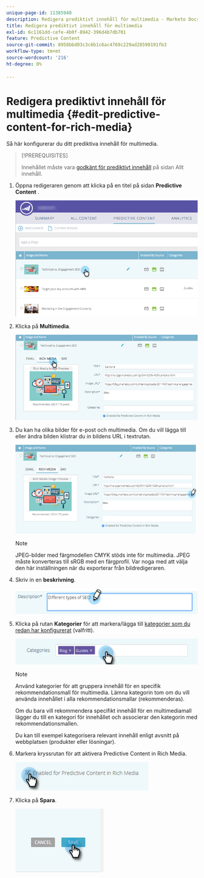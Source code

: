 ```yaml
---
unique-page-id: 11385940
description: Redigera prediktivt innehåll för multimedia - Marketo Docs - produktdokumentation
title: Redigera prediktivt innehåll för multimedia
exl-id: 6c1161dd-cefe-4b0f-8942-396d4b7db701
feature: Predictive Content
source-git-commit: 8958bbd03c3c6b1c6ac4769c229ad28590191fb3
workflow-type: tm+mt
source-wordcount: '216'
ht-degree: 0%

---
```


# Redigera prediktivt innehåll för multimedia {#edit-predictive-content-for-rich-media}

Så här konfigurerar du ditt prediktiva innehåll för multimedia.

>[!PREREQUISITES]
>
>Innehållet måste vara [godkänt för prediktivt innehåll](/help/marketo/product-docs/predictive-content/working-with-all-content/approve-a-title-for-predictive-content.md) på sidan Allt innehåll.

1. Öppna redigeraren genom att klicka på en titel på sidan **Predictive Content** .

   ![](assets/image2017-10-3-9-3a40-3a38.png)

1. Klicka på **Multimedia**.

   ![](assets/image2017-10-3-9-3a41-3a33.png)

1. Du kan ha olika bilder för e-post och multimedia. Om du vill lägga till eller ändra bilden klistrar du in bildens URL i textrutan.

   ![](assets/image2017-10-3-9-3a42-3a20.png)

   >[!NOTE]
   >
   >JPEG-bilder med färgmodellen CMYK stöds inte för multimedia. JPEG måste konverteras till sRGB med en färgprofil. Var noga med att välja den här inställningen när du exporterar från bildredigeraren.

1. Skriv in en **beskrivning**.

   ![](assets/image2017-10-3-9-3a43-3a43.png)

1. Klicka på rutan **Kategorier** för att markera/lägga till [kategorier som du redan har konfigurerat](/help/marketo/product-docs/predictive-content/getting-started/set-up-categories.md) (valfritt).

   ![](assets/image2017-10-3-9-3a55-3a57.png)

   >[!NOTE]
   >
   >Använd kategorier för att gruppera innehåll för en specifik rekommendationsmall för multimedia. Lämna kategorin tom om du vill använda innehållet i alla rekommendationsmallar (rekommenderas).
   >
   >Om du bara vill rekommendera specifikt innehåll för en multimediamall lägger du till en kategori för innehållet och associerar den kategorin med rekommendationsmallen.
   >
   >Du kan till exempel kategorisera relevant innehåll enligt avsnitt på webbplatsen (produkter eller lösningar).

1. Markera kryssrutan för att aktivera Predictive Content in Rich Media.

   ![](assets/six-1.png)

1. Klicka på **Spara**.

   ![](assets/save.png)
